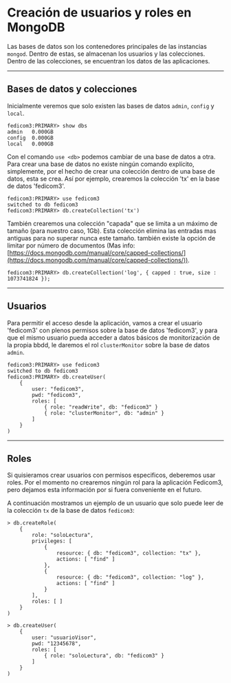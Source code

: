 # Creación de usuarios y roles en MongoDB

Las bases de datos son los contenedores principales de las instancias `mongod`. 
Dentro de estas, se almacenan los usuarios y las colecciones. Dentro de las colecciones, se encuentran los datos de las aplicaciones.

---
## Bases de datos y colecciones
Inicialmente veremos que solo existen las bases de datos `admin`, `config` y `local`.

```
fedicom3:PRIMARY> show dbs
admin   0.000GB
config  0.000GB
local   0.000GB
```

Con el comando `use <db>` podemos cambiar de una base de datos a otra.
Para crear una base de datos no existe ningún comando explícito, simplemente, por el hecho de crear una colección 
dentro de una base de datos, esta se crea. Así por ejemplo, crearemos la colección 'tx' en la base de datos 'fedicom3'.

```
fedicom3:PRIMARY> use fedicom3
switched to db fedicom3
fedicom3:PRIMARY> db.createCollection('tx')
```


También crearemos una colección "capada" que se limita a un máximo de tamaño (para nuestro caso, 1Gb). 
Esta colección elimina las entradas mas antiguas para no superar nunca este tamaño. también existe la opción de limitar por número de documentos 
(Mas info: [https://docs.mongodb.com/manual/core/capped-collections/](https://docs.mongodb.com/manual/core/capped-collections/)).

```
fedicom3:PRIMARY> db.createCollection('log', { capped : true, size : 1073741824 });
```

---
## Usuarios
Para permitir el acceso desde la aplicación, vamos a crear el usuario 'fedicom3' con plenos permisos sobre la base de datos 'fedicom3', y para que el mismo usuario
pueda acceder a datos básicos de monitorización de la propia bbdd, le daremos el rol `clusterMonitor` sobre la base de datos `admin`.

```
fedicom3:PRIMARY> use fedicom3
switched to db fedicom3
fedicom3:PRIMARY> db.createUser(
    {
        user: "fedicom3",
        pwd: "fedicom3",
        roles: [
            { role: "readWrite", db: "fedicom3" }
            { role: "clusterMonitor", db: "admin" }
        ]
    }
)
```

---
## Roles

Si quisieramos crear usuarios con permisos especificos, deberemos usar roles. 
Por el momento no crearemos ningún rol para la aplicación Fedicom3, pero dejamos esta información por si fuera conveniente en el futuro.

A continuación mostramos un ejemplo de un usuario que solo puede leer de la colección `tx` de la base de datos `fedicom3`:

```
> db.createRole(
    {
        role: "soloLectura",
        privileges: [
            {
                resource: { db: "fedicom3", collection: "tx" },
                actions: [ "find" ]
            },
            {
                resource: { db: "fedicom3", collection: "log" },
                actions: [ "find" ]
            }
        ],
        roles: [ ]
    }
)

> db.createUser(
    {
        user: "usuarioVisor",
        pwd: "12345678",
        roles: [
            { role: "soloLectura", db: "fedicom3" }
        ]
    }
)
```
